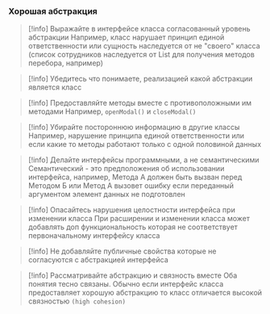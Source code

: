 ### Хорошая абстракция

>[!info] Выражайте в интерфейсе класса согласованный уровень абстракции
>Например, класс нарушает принцип единой ответственности или сущность наследуется от не "своего" класса (список сотрудников наследуется от List для получения методов перебора, например)

>[!info] Убедитесь что понимаете, реализацией какой абстракции является класс

>[!info] Предоставляйте методы вместе с противоположными им методами
>Например, `openModal()` и `closeModal()`

>[!info] Убирайте постороннюю информацию в другие классы
>Например, нарушение принципа единой ответственности или если какие то методы работают только с одной половиной данных

>[!info] Делайте интерфейсы программными, а не семантическими
>Семантический - это предположения об использовании интерфейса, например, Метода А должен быть вызван перед Методом Б или Метод А вызовет ошибку если переданный аргументом элемент данных не подготовлен

>[!info] Опасайтесь нарушения целостности интерфейса при изменении класса
>При расширении и изменении класса может добавлять доп функциональность которая не соответствует первоначальному интерфейсу класса

>[!info] Не добавляйте публичные свойства которые не согласуются с абстракцией интерфейса

>[!info] Рассматривайте абстракцию и связность вместе
>Оба понятия тесно связаны. Обычно если интерфейс класса предоставляет хорошую абстракцию то класс отличается высокой связностью `(high cohesion)`
